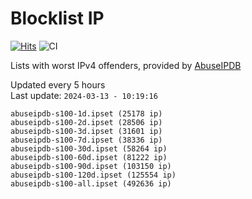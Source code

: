 # Blocklist IP

[![Hits](https://hits.seeyoufarm.com/api/count/incr/badge.svg?url=https%3A%2F%2Fgithub.com%2Fborestad%2Fblocklist-ip%2F&count_bg=%2379C83D&title_bg=%23555555&icon=&icon_color=%23E7E7E7&title=hits&edge_flat=false)](https://hits.seeyoufarm.com)  ![CI](https://img.shields.io/github/workflow/status/borestad/blocklist-ip/CI?style=flat-square)

Lists with worst IPv4 offenders, provided by [AbuseIPDB](https://www.abuseipdb.com/)

<!-- FOOTER-PLACEHOLDER -->
Updated every 5 hours<br>
Last update: `2024-03-13 - 10:19:16`
```
abuseipdb-s100-1d.ipset (25178 ip)
abuseipdb-s100-2d.ipset (28506 ip)
abuseipdb-s100-3d.ipset (31601 ip)
abuseipdb-s100-7d.ipset (38336 ip)
abuseipdb-s100-30d.ipset (58264 ip)
abuseipdb-s100-60d.ipset (81222 ip)
abuseipdb-s100-90d.ipset (103150 ip)
abuseipdb-s100-120d.ipset (125554 ip)
abuseipdb-s100-all.ipset (492636 ip)
```
